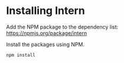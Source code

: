 # Installing Intern #

Add the NPM package to the dependency list: https://npmjs.org/package/intern

Install the packages using NPM.

	npm install

